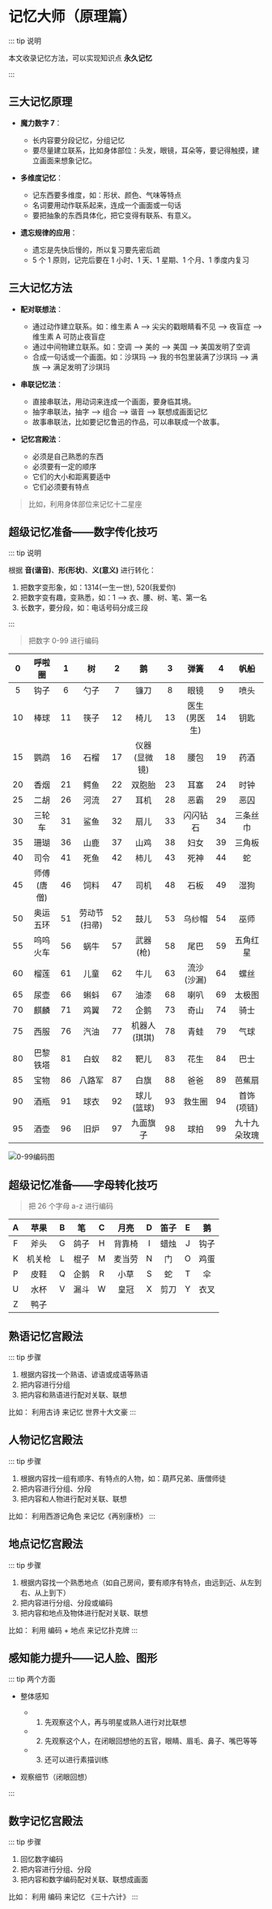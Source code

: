 # 记忆大师（原理篇）

::: tip 说明

本文收录记忆方法，可以实现知识点 **永久记忆**

:::

## 三大记忆原理

- **魔力数字 7**：

  - 长内容要分段记忆，分组记忆
  - 要尽量建立联系，比如身体部位：头发，眼镜，耳朵等，要记得触摸，建立画面来想象记忆。

- **多维度记忆**：

  - 记东西要多维度，如：形状、颜色、气味等特点
  - 名词要用动作联系起来，连成一个画面或一句话
  - 要把抽象的东西具体化，把它变得有联系、有意义。

- **遗忘规律的应用**：

  - 遗忘是先快后慢的，所以复习要先密后疏
  - 5 个 1 原则，记完后要在 1 小时、1 天、1 星期、1 个月、1 季度内复习

## 三大记忆方法

- **配对联想法**：

  - 通过动作建立联系。如：维生素 A —> 尖尖的戳眼睛看不见 —> 夜盲症 —> 维生素 A 可防止夜盲症
  - 通过中间物建立联系。如：空调 —> 美的 —> 美国 —> 美国发明了空调
  - 合成一句话或一个画面。如：沙琪玛 —> 我的书包里装满了沙琪玛 —> 满族 —> 满足发明了沙琪玛

- **串联记忆法**：

  - 直接串联法，用动词来连成一个画面，要身临其境。
  - 抽字串联法，抽字 —> 组合 —> 谐音 —> 联想成画面记忆
  - 故事串联法，比如要记忆鲁迅的作品，可以串联成一个故事。

- **记忆宫殿法**：
  - 必须是自己熟悉的东西
  - 必须要有一定的顺序
  - 它们的大小和距离要适中
  - 它们必须要有特点

> 比如，利用身体部位来记忆十二星座

## 超级记忆准备——数字传化技巧

::: tip 说明

根据 **音(谐音)**、**形(形状)**、**义(意义)** 进行转化：

1. 把数字变形象，如：1314(一生一世), 520(我爱你)
2. 把数字变有趣，变熟悉，如：1 ——> 衣、腰、树、笔、第一名
3. 长数字，要分段，如：电话号码分成三段

:::

> 把数字 0-99 进行编码

|  0  |   呼啦圈   |  1  |      树      |  2  |      鹅      |  3  |     弹簧     |  4  |     帆船     |
| :-: | :--------: | :-: | :----------: | :-: | :----------: | :-: | :----------: | :-: | :----------: |
|  5  |    钩子    |  6  |     勺子     |  7  |     镰刀     |  8  |     眼镜     |  9  |     喷头     |
| 10  |    棒球    | 11  |     筷子     | 12  |     椅儿     | 13  | 医生(男医生) | 14  |     钥匙     |
| 15  |    鹦鹉    | 16  |     石榴     | 17  | 仪器(显微镜) | 18  |     腰包     | 19  |     药酒     |
| 20  |    香烟    | 21  |     鳄鱼     | 22  |    双胞胎    | 23  |     耳塞     | 24  |     时钟     |
| 25  |    二胡    | 26  |     河流     | 27  |     耳机     | 28  |     恶霸     | 29  |     恶囚     |
| 30  |   三轮车   | 31  |     鲨鱼     | 32  |     扇儿     | 33  |   闪闪钻石   | 34  |   三条丝巾   |
| 35  |    珊瑚    | 36  |     山鹿     | 37  |     山鸡     | 38  |     妇女     | 39  |    三角板    |
| 40  |    司令    | 41  |     死鱼     | 42  |     柿儿     | 43  |     死神     | 44  |      蛇      |
| 45  | 师傅(唐僧) | 46  |     饲料     | 47  |     司机     | 48  |     石板     | 49  |     湿狗     |
| 50  |  奥运五环  | 51  | 劳动节(扫帚) | 52  |     鼓儿     | 53  |    乌纱帽    | 54  |     巫师     |
| 55  |  呜呜火车  | 56  |     蜗牛     | 57  |   武器(枪)   | 58  |     尾巴     | 59  |   五角红星   |
| 60  |    榴莲    | 61  |     儿童     | 62  |     牛儿     | 63  |  流沙(沙漏)  | 64  |     螺丝     |
| 65  |    尿壶    | 66  |     蝌蚪     | 67  |     油漆     | 68  |     喇叭     | 69  |    太极图    |
| 70  |    麒麟    | 71  |     鸡翼     | 72  |     企鹅     | 73  |     奇山     | 74  |     骑士     |
| 75  |    西服    | 76  |     汽油     | 77  | 机器人(琪琪) | 78  |     青蛙     | 79  |     气球     |
| 80  |  巴黎铁塔  | 81  |     白蚁     | 82  |     靶儿     | 83  |     花生     | 84  |     巴士     |
| 85  |    宝物    | 86  |    八路军    | 87  |     白旗     | 88  |     爸爸     | 89  |    芭蕉扇    |
| 90  |    酒瓶    | 91  |     球衣     | 92  |  球儿(篮球)  | 93  |    救生圈    | 94  |  首饰(项链)  |
| 95  |    酒壶    | 96  |     旧炉     | 97  |   九面旗子   | 98  |     球拍     | 99  | 九十九朵玫瑰 |

<img src="./img/0-99.jpg" title="0-99编码图" alt="0-99编码图" />

## 超级记忆准备——字母转化技巧

> 把 26 个字母 a-z 进行编码

|  A  |  苹果  |  B  |  笔  |  C  |  月亮  |  D  | 笛子 |  E  |  鹅  |
| :-: | :----: | :-: | :--: | :-: | :----: | :-: | :--: | :-: | :--: |
|  F  |  斧头  |  G  | 鸽子 |  H  | 背靠椅 |  I  | 蜡烛 |  J  | 钩子 |
|  K  | 机关枪 |  L  | 棍子 |  M  | 麦当劳 |  N  |  门  |  O  | 鸡蛋 |
|  P  |  皮鞋  |  Q  | 企鹅 |  R  |  小草  |  S  |  蛇  |  T  |  伞  |
|  U  |  水杯  |  V  | 漏斗 |  W  |  皇冠  |  X  | 剪刀 |  Y  | 衣叉 |
|  Z  |  鸭子  |

## 熟语记忆宫殿法

::: tip 步骤

1. 根据内容找一个熟语、谚语或成语等熟语
2. 把内容进行分组
3. 把内容和熟语进行配对关联、联想

比如： 利用古诗 来记忆 世界十大文豪
:::

## 人物记忆宫殿法

::: tip 步骤

1. 根据内容找一组有顺序、有特点的人物，如：葫芦兄弟、唐僧师徒
2. 把内容进行分组、分段
3. 把内容和人物进行配对关联、联想

比如： 利用西游记角色 来记忆《再别康桥》
:::

## 地点记忆宫殿法

::: tip 步骤

1. 根据内容找一个熟悉地点（如自己房间，要有顺序有特点，由远到近、从左到右、从上到下）
2. 把内容进行分组、分段或编码
3. 把内容和地点及物体进行配对关联、联想

比如： 利用 编码 + 地点 来记忆扑克牌
:::

## 感知能力提升——记人脸、图形

::: tip 两个方面

- 整体感知

  - 1. 先观察这个人，再与明星或熟人进行对比联想
  - 2. 先观察这个人，在闭眼回想他的五官，眼睛、眉毛、鼻子、嘴巴等等
  - 3. 还可以进行素描训练

- 观察细节（闭眼回想）

:::

## 数字记忆宫殿法

::: tip 步骤

1. 回忆数字编码
2. 把内容进行分组、分段
3. 把内容和数字编码配对关联、联想成画面

比如： 利用 编码 来记忆 《三十六计》
:::
